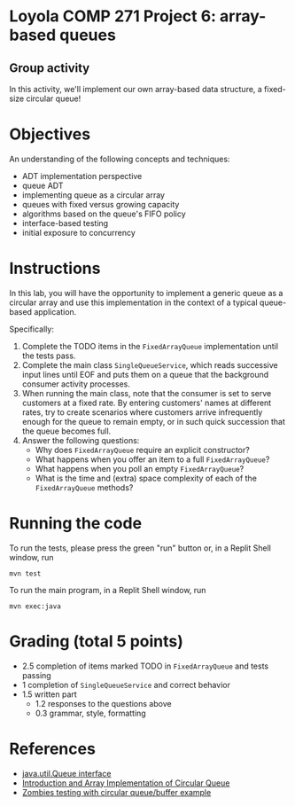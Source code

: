 # Loyola COMP 271 Project 6: array-based queues

## Group activity

In this activity, we'll implement our own array-based data structure, a fixed-size circular queue!

# Objectives

An understanding of the following concepts and techniques:

- ADT implementation perspective
- queue ADT
- implementing queue as a circular array
- queues with fixed versus growing capacity
- algorithms based on the queue's FIFO policy
- interface-based testing
- initial exposure to concurrency

# Instructions

In this lab, you will have the opportunity to implement a generic queue as a circular array
and use this implementation in the context of a typical queue-based application.

Specifically:

1. Complete the TODO items in the `FixedArrayQueue` implementation until the tests pass.
1. Complete the main class `SingleQueueService`, which reads successive input lines until EOF and
puts them on a queue that the background consumer activity processes.
1. When running the main class, note that the consumer is set to serve customers at a fixed rate.
By entering customers' names at different rates, try to create scenarios where customers arrive infrequently enough for the queue to remain empty, or in such quick succession that the queue becomes full.
1. Answer the following questions:
   - Why does `FixedArrayQueue` require an explicit constructor?
   - What happens when you offer an item to a full `FixedArrayQueue`?
   - What happens when you poll an empty `FixedArrayQueue`?
   - What is the time and (extra) space complexity of each of the `FixedArrayQueue` methods?

# Running the code

To run the tests, please press the green "run" button or, in a Replit Shell window, run

    mvn test

To run the main program, in a Replit Shell window, run

    mvn exec:java

# Grading (total 5 points)

- 2.5 completion of items marked TODO in `FixedArrayQueue` and tests passing
- 1 completion of `SingleQueueService` and correct behavior
- 1.5 written part
  - 1.2 responses to the questions above
  - 0.3 grammar, style, formatting

# References

- [java.util.Queue interface](https://docs.oracle.com/en/java/javase/17/docs/api/java.base/java/util/Queue.html)
- [Introduction and Array Implementation of Circular Queue](https://www.geeksforgeeks.org/introduction-and-array-implementation-of-circular-queue)
- [Zombies testing with circular queue/buffer example](http://blog.wingman-sw.com/tdd-guided-by-zombies)
